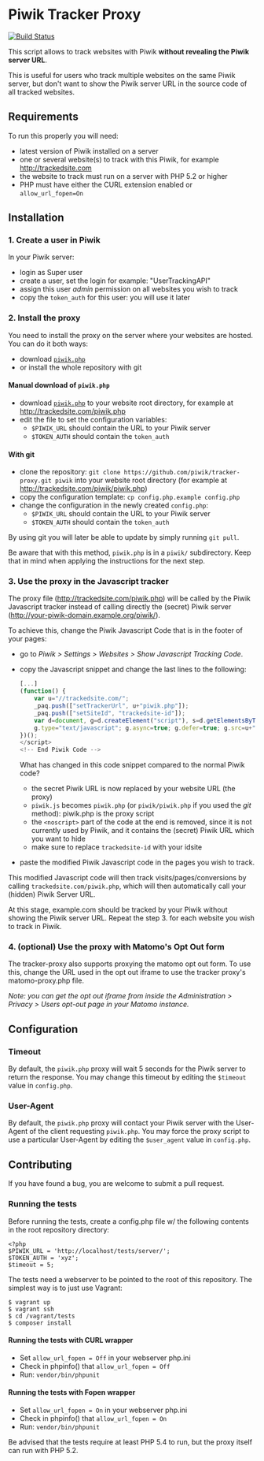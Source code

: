 # Piwik Tracker Proxy

[![Build Status](https://travis-ci.org/piwik/tracker-proxy.svg?branch=master)](https://travis-ci.org/piwik/tracker-proxy)

This script allows to track websites with Piwik **without revealing the Piwik server URL**.

This is useful for users who track multiple websites on the same Piwik server, but don't want to show the Piwik server URL in the source code of all tracked websites.

## Requirements

To run this properly you will need:

- latest version of Piwik installed on a server
- one or several website(s) to track with this Piwik, for example http://trackedsite.com
- the website to track must run on a server with PHP 5.2 or higher
- PHP must have either the CURL extension enabled or `allow_url_fopen=On`

## Installation

### 1. Create a user in Piwik

In your Piwik server:

- login as Super user
- create a user, set the login for example: "UserTrackingAPI"
- assign this user *admin* permission on all websites you wish to track
- copy the `token_auth` for this user: you will use it later

### 2. Install the proxy

You need to install the proxy on the server where your websites are hosted. You can do it both ways:

- download [`piwik.php`](https://raw.githubusercontent.com/piwik/tracker-proxy/master/piwik.php)
- or install the whole repository with git

#### Manual download of `piwik.php`

- download [`piwik.php`](https://raw.githubusercontent.com/piwik/tracker-proxy/master/piwik.php) to your website root directory, for example at http://trackedsite.com/piwik.php
- edit the file to set the configuration variables:
    - `$PIWIK_URL` should contain the URL to your Piwik server
    - `$TOKEN_AUTH` should contain the `token_auth`

#### With git

- clone the repository: `git clone https://github.com/piwik/tracker-proxy.git piwik` into your website root directory (for example at http://trackedsite.com/piwik/piwik.php)
- copy the configuration template: `cp config.php.example config.php`
- change the configuration in the newly created `config.php`:
    - `$PIWIK_URL` should contain the URL to your Piwik server
    - `$TOKEN_AUTH` should contain the `token_auth`

By using git you will later be able to update by simply running `git pull`.

Be aware that with this method, `piwik.php` is in a `piwik/` subdirectory. Keep that in mind when applying the instructions for the next step.

### 3. Use the proxy in the Javascript tracker

The proxy file (http://trackedsite.com/piwik.php) will be called by the Piwik Javascript tracker instead of calling directly the (secret) Piwik server (http://your-piwik-domain.example.org/piwik/).

To achieve this, change the Piwik Javascript Code that is in the footer of your pages:

- go to *Piwik > Settings > Websites > Show Javascript Tracking Code*.
- copy the Javascript snippet and change the last lines to the following:

    ```javascript
    [...]
    (function() {
        var u="//trackedsite.com/";
        _paq.push(["setTrackerUrl", u+"piwik.php"]);
        _paq.push(["setSiteId", "trackedsite-id"]);
        var d=document, g=d.createElement("script"), s=d.getElementsByTagName("script")[0];
        g.type="text/javascript"; g.async=true; g.defer=true; g.src=u+"piwik.php"; s.parentNode.insertBefore(g,s);
    })();
    </script>
    <!-- End Piwik Code -->
    ```

    What has changed in this code snippet compared to the normal Piwik code?

    - the secret Piwik URL is now replaced by your website URL (the proxy)
    - `piwik.js` becomes `piwik.php` (or `piwik/piwik.php` if you used the *git* method): piwik.php is the proxy script
    - the `<noscript>` part of the code at the end is removed, since it is not currently used by Piwik, and it contains the (secret) Piwik URL which you want to hide
    - make sure to replace `trackedsite-id` with your idsite

- paste the modified Piwik Javascript code in the pages you wish to track.

This modified Javascript code will then track visits/pages/conversions by calling `trackedsite.com/piwik.php`, which will then automatically call your (hidden) Piwik Server URL.

At this stage, example.com should be tracked by your Piwik without showing the Piwik server URL. Repeat the step 3. for each website you wish to track in Piwik.

### 4. (optional) Use the proxy with Matomo's Opt Out form

The tracker-proxy also supports proxying the matomo opt out form. To use this, change the URL used in the opt out iframe to use
the tracker proxy's matomo-proxy.php file.

_Note: you can get the opt out iframe from inside the Administration > Privacy > Users opt-out page in your Matomo instance._

## Configuration

### Timeout

By default, the `piwik.php` proxy will wait 5 seconds for the Piwik server to return the response. 
You may change this timeout by editing the `$timeout` value in `config.php`.
 
### User-Agent
 
By default, the `piwik.php` proxy will contact your Piwik server with the User-Agent of the client requesting `piwik.php`. 
You may force the proxy script to use a particular User-Agent by  editing the `$user_agent` value in `config.php`.

## Contributing

If you have found a bug, you are welcome to submit a pull request.

### Running the tests

Before running the tests, create a config.php file w/ the following contents in the root repository directory:

```
<?php
$PIWIK_URL = 'http://localhost/tests/server/';
$TOKEN_AUTH = 'xyz';
$timeout = 5;
```

The tests need a webserver to be pointed to the root of this repository. The simplest way is to just use Vagrant:

```
$ vagrant up
$ vagrant ssh
$ cd /vagrant/tests
$ composer install
```
#### Running the tests with CURL wrapper

* Set `allow_url_fopen = Off` in your webserver php.ini
* Check in phpinfo() that `allow_url_fopen = Off`
* Run: `vendor/bin/phpunit`

#### Running the tests with Fopen wrapper

* Set `allow_url_fopen = On` in your webserver php.ini
* Check in phpinfo() that `allow_url_fopen = On`
* Run: `vendor/bin/phpunit`

Be advised that the tests require at least PHP 5.4 to run, but the proxy itself can run with PHP 5.2.
